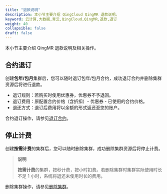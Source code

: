 ```yaml
---
title: "退款说明"
description: 本小节主要介绍 QingCloud QingMR 退款说明。 
keyword: 云计算,大数据,青云,QingCloud,QingMR,退款,退订
weight: 40
collapsible: false
draft: false
---
```


本小节主要介绍 QingMR 退款说明及相关操作。

## 合约退订

创建**包年/包月**集群后，您可以随时退订包年/包月合约，成功退订合约并删除集群资源后将进行退款。

- 退订规则：若购买时使用优惠券，优惠券不予退回。
- 退订费用：原配置合约价格（含折扣）- 优惠券 - 已使用的合约价格。
- 退还方式：退订后费用将以余额的形式返还至您的账户。

合约退订操作，请参见[退订合约](../../manual/mgt_cluster/unsubscribe)。

## 停止计费

创建**按需计费**的集群后，您可以随时删除集群，成功删除集群资源后将停止计费。

> **说明**
> 
> **按需计费**的集群，按秒计费，按小时扣费。若删除集群时集群实际使用时长不足 1 小时，系统将退还未使用时长的费用。

删除集群操作，请参见[删除集群](../../manual/mgt_cluster/delete_cluster)。



